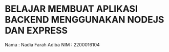 # BELAJAR MEMBUAT APLIKASI BACKEND MENGGUNAKAN NODEJS DAN EXPRESS


Nama : Nadia Farah Adiba
NIM : 2200016104